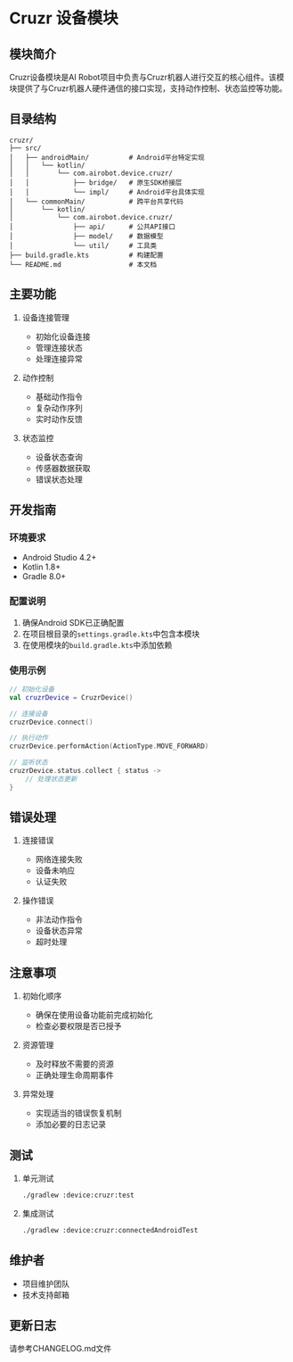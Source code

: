 # Cruzr 设备模块

## 模块简介

Cruzr设备模块是AI Robot项目中负责与Cruzr机器人进行交互的核心组件。该模块提供了与Cruzr机器人硬件通信的接口实现，支持动作控制、状态监控等功能。

## 目录结构

```
cruzr/
├── src/
│   ├── androidMain/          # Android平台特定实现
│   │   └── kotlin/
│   │       └── com.airobot.device.cruzr/
│   │           ├── bridge/   # 原生SDK桥接层
│   │           └── impl/     # Android平台具体实现
│   └── commonMain/           # 跨平台共享代码
│       └── kotlin/
│           └── com.airobot.device.cruzr/
│               ├── api/      # 公共API接口
│               ├── model/    # 数据模型
│               └── util/     # 工具类
├── build.gradle.kts          # 构建配置
└── README.md                 # 本文档
```

## 主要功能

1. 设备连接管理
   - 初始化设备连接
   - 管理连接状态
   - 处理连接异常

2. 动作控制
   - 基础动作指令
   - 复杂动作序列
   - 实时动作反馈

3. 状态监控
   - 设备状态查询
   - 传感器数据获取
   - 错误状态处理

## 开发指南

### 环境要求
- Android Studio 4.2+
- Kotlin 1.8+
- Gradle 8.0+

### 配置说明
1. 确保Android SDK已正确配置
2. 在项目根目录的`settings.gradle.kts`中包含本模块
3. 在使用模块的`build.gradle.kts`中添加依赖

### 使用示例

```kotlin
// 初始化设备
val cruzrDevice = CruzrDevice()

// 连接设备
cruzrDevice.connect()

// 执行动作
cruzrDevice.performAction(ActionType.MOVE_FORWARD)

// 监听状态
cruzrDevice.status.collect { status ->
    // 处理状态更新
}
```

## 错误处理

1. 连接错误
   - 网络连接失败
   - 设备未响应
   - 认证失败

2. 操作错误
   - 非法动作指令
   - 设备状态异常
   - 超时处理

## 注意事项

1. 初始化顺序
   - 确保在使用设备功能前完成初始化
   - 检查必要权限是否已授予

2. 资源管理
   - 及时释放不需要的资源
   - 正确处理生命周期事件

3. 异常处理
   - 实现适当的错误恢复机制
   - 添加必要的日志记录

## 测试

1. 单元测试
   ```bash
   ./gradlew :device:cruzr:test
   ```

2. 集成测试
   ```bash
   ./gradlew :device:cruzr:connectedAndroidTest
   ```

## 维护者

- 项目维护团队
- 技术支持邮箱

## 更新日志

请参考CHANGELOG.md文件